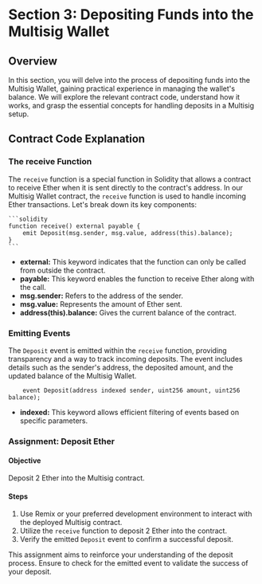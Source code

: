 # Section 3: Depositing Funds into the Multisig Wallet

## Overview
In this section, you will delve into the process of depositing funds into the Multisig Wallet, gaining practical experience in managing the wallet's balance. We will explore the relevant contract code, understand how it works, and grasp the essential concepts for handling deposits in a Multisig setup.

## Contract Code Explanation

### The receive Function
The `receive` function is a special function in Solidity that allows a contract to receive Ether when it is sent directly to the contract's address. In our Multisig Wallet contract, the `receive` function is used to handle incoming Ether transactions. Let's break down its key components:

    ```solidity
    function receive() external payable {
        emit Deposit(msg.sender, msg.value, address(this).balance);
    }
    ```

- **external:** This keyword indicates that the function can only be called from outside the contract.
- **payable:** This keyword enables the function to receive Ether along with the call.
- **msg.sender:** Refers to the address of the sender.
- **msg.value:** Represents the amount of Ether sent.
- **address(this).balance:** Gives the current balance of the contract.

### Emitting Events
The `Deposit` event is emitted within the `receive` function, providing transparency and a way to track incoming deposits. The event includes details such as the sender's address, the deposited amount, and the updated balance of the Multisig Wallet.

```solidity
    event Deposit(address indexed sender, uint256 amount, uint256 balance);
```

- **indexed:** This keyword allows efficient filtering of events based on specific parameters.

### Assignment: Deposit Ether

#### Objective
Deposit 2 Ether into the Multisig contract.

#### Steps
1. Use Remix or your preferred development environment to interact with the deployed Multisig contract.
2. Utilize the `receive` function to deposit 2 Ether into the contract.
3. Verify the emitted `Deposit` event to confirm a successful deposit.

This assignment aims to reinforce your understanding of the deposit process. Ensure to check for the emitted event to validate the success of your deposit.
